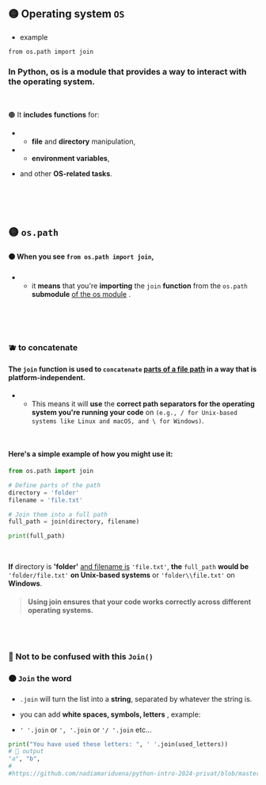 ## 🟡 Operating system `OS`

- example

`from os.path import join`

### In Python, os is a module that provides a way to interact with the operating system.

<br>

🟤 It **includes functions** for:

- - **file** and **directory** manipulation,

- -  **environment variables**,

- and other **OS-related tasks**.

<br>
<br>

<br>

## 🟡 `os.path`

#### 🟠 When you see `from os.path import join`,

- - it **means** that you're **importing** the `join` **function** from the `os.path` **submodule**  <u>of the os module</u> .

<br>
<br>
<br>

### 🫐 to concatenate

#### The `join` function is used to `concatenate` <u>parts of a file path</u>  in a way that is platform-independent.

- - This means it will **use** the **correct path separators for the operating system you're running your code** on `(e.g., / for Unix-based systems like Linux and macOS, and \ for Windows)`.

<br>

#### Here's a simple example of how you might use it:

```python
from os.path import join

# Define parts of the path
directory = 'folder'
filename = 'file.txt'

# Join them into a full path
full_path = join(directory, filename)

print(full_path)
```

<br>

**If** directory is **'folder'** <u>and filename is</u>  `'file.txt'`, **the** `full_path` **would be** `'folder/file.txt'` **on Unix-based systems** or `'folder\\file.txt'` on **Windows**.

> #### Using join ensures that your code works correctly across different operating systems.


<br>
<br>

### 🔴 Not to be confused with this `Join()`

### 🟠 `Join` the word

- `.join` will turn the list into a **string**, separated by whatever the string is.

-  you can add **white spaces, symbols, letters** , example:

-  `' '.join` or `', '.join` or `'/ '.join` etc...


```python
print("You have used these letters: ", ' '.join(used_letters))
# 🔴 output
"a", "b",
#
#https://github.com/nadiamariduena/python-intro-2024-privat/blob/master/LESSON_19_PPROJECTS/random_Hangman/README.md
```


<br>
<br>
<br>